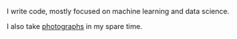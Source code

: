 I write code, mostly focused on machine learning and data science.

I also take [photographs](https://krose.photos) in my spare time.
